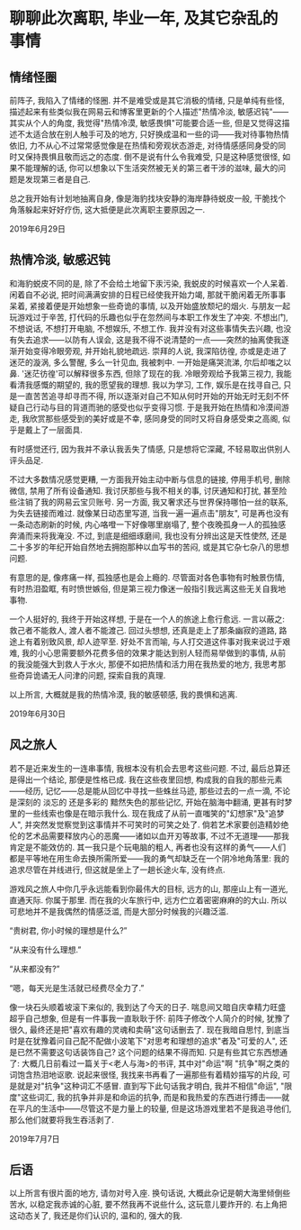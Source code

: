 # 聊聊此次离职, 毕业一年, 及其它杂乱的事情

## 情绪怪圈

前阵子, 我陷入了情绪的怪圈. 并不是难受或是其它消极的情绪, 只是单纯有些怪, 描述起来有些类似我在网易云和博客里更新的个人描述"热情冷淡, 敏感迟钝"——其实从个人的角度, 我觉得"热情冷漠, 敏感畏惧"可能要合适一些, 但是又觉得这描述不太适合放在别人触手可及的地方, 只好换成温和一些的词——我对待事物热情依旧, 力不从心不过常常感觉像是在热情和旁观状态游走, 对待情感感同身受的同时又保持畏惧且敬而远之的态度. 倒不是说有什么令我难受, 只是这种感觉很怪, 如果不能理解的话, 你可以想象以下生活突然被无关的第三者干涉的滋味, 最大的问题是发现第三者是自己.

总之我开始有计划地抽离自身, 像是海豹找块安静的海岸静待蜕皮一般, 干脆找个角落躲起来好好疗伤, 这大抵便是此次离职主要原因之一.

2019年6月29日

## 热情冷淡, 敏感迟钝

和海豹蜕皮不同的是, 除了不会给土地留下汞污染, 我蜕皮的时候喜欢一个人呆着. 闲着自不必说, 把时间满满安排的日程已经使我开始力竭, 那就干脆闲着无所事事呆着, 紧接着便是开始想象一些奇诡的事情, 以及开始盛放颓圮的烟火. 与朋友一起玩游戏过于辛苦, 打代码的乐趣也似乎在忽然间与本职工作发生了冲突. 不想出门, 不想说话, 不想打开电脑, 不想娱乐, 不想工作. 我并没有对这些事情失去兴趣, 也没有失去追求——以防有人误会, 这是我不得不说清楚的一点——突然的抽离使我逐渐开始变得冷眼旁观, 并开始礼貌地疏远. 崇拜的人说, 我深陷彷徨, 亦或是走进了迷茫的漩涡, 多么警醒, 多么一针见血, 我被刺中. 一开始是痛哭流涕, 尔后却嗤之以鼻. '迷茫彷徨'可以解释很多东西, 但除了现在的我. 冷眼旁观给予我第三视力, 我能看清我感慨的期望的, 我的愿望我的理想. 我以为学习, 工作, 娱乐是在找寻自己, 只是一直苦苦追寻却寻而不得, 所以逐渐对自己不知从何时开始的开始无时无刻不怀疑自己行动与目的背道而驰的感受也似乎变得习惯. 于是我开始在热情和冷漠间游走, 我欣赏那些感受到的美好或是不幸, 感同身受的同时又将自身感受束之高阁, 似乎是戴上了一层面具.

有时感觉还行, 因为我并不承认我丢失了情感, 只是想将它深藏, 不轻易取出供别人评头品足. 

不过大多数情况感觉更糟, 一方面我开始主动中断与信息的链接, 停用手机号, 删除微信, 禁用了所有设备通知. 我讨厌那些与我不相关的事, 讨厌通知和打扰, 甚至险些注销了我的网易云宝贝账号. 另一方面, 我又奢求还与世界保持哪怕一丝的联系, 为失去链接而难过. 就像某日动态里写道, 当我一遍一遍点击"朋友", 可是再也没有一条动态刷新的时候, 内心咯噔一下好像哪里崩塌了, 整个夜晚孤身一人的孤独感奔涌而来将我淹没. 不过, 到底是细细琢磨间, 我也没有分辨出这是天性使然, 还是二十多岁的年纪开始自然地去拥抱那种以血写书的苦闷, 或是其它杂七杂八的思想问题.

有意思的是, 像疼痛一样, 孤独感也是会上瘾的. 尽管面对各色事物有时触景伤情, 有时热泪盈眶, 有时愤世嫉俗, 但是第三视力像迷一般指引我远离这些无关自我地事物. 

一个人挺好的, 我终于开始这样想, 于是在一个人的旅途上愈行愈远. 一言以蔽之: 救己者不能救人, 渡人者不能渡己. 回过头想想, 还真是走上了那条幽寂的道路, 路途上有着别致风景, 却人迹罕至. 好处不言而喻, 与人打交道这件事对我来说过于艰难, 我的小心思需要额外花费多倍的效果才能达到别人轻而易举做到的事情, 从前的我没能强大到救人于水火, 那便不如把热情和活力用在我热爱的地方, 我思考那些奇异诡谲无人问津的问题, 探索自我的真理.  

以上所言, 大概就是我的热情冷漠, 我的敏感顿感, 我的畏惧和逃离.

2019年6月30日

## 风之旅人

若不是近来发生的一连串事情, 我根本没有机会去思考这些问题. 不过, 最后总算还是得出一个结论, 那便是性格已成. 我在这些夜里回想, 构成我的自我的那些元素——经历, 记忆——总是能从回忆中寻找一些蛛丝马迹, 那些过去的一点一滴, 不论是深刻的 淡忘的 还是多彩的 黯然失色的那些记忆, 开始在脑海中翻涌, 更甚有时梦里的一些线索也像是在暗示我什么. 现在我成了从前一直嗤笑的"幻想家"及"追梦人", 并突然发觉察觉到这事情并不可笑时的可笑之处了. 倘若艺术家要创造精妙绝伦的艺术品需要释放内心的恶魔——诸如以血开刃等故事, 不过不无道理——那我肯定是不能效仿的. 其一我只是个玩电脑的粗人, 再者也没有这样的勇气——人们都是平等地在用生命去换所需所爱——我的勇气却缺乏在一个阴冷地角落里: 我的追求尽管在并线进行, 但这就是坐上了一趟长途火车, 没有终点.

游戏风之旅人中你几乎永远能看到你最伟大的目标, 远方的山, 那座山上有一道光, 直通天际. 你属于那里. 而在我的火车旅行中, 远方伫立着密密麻麻的的大山. 所以可悲地并不是我偶然的情感泛滥, 而是大部分时候我的兴趣泛滥.

“贵树君, 你小时候的理想是什么?”

“从来没有什么理想.”  

“从来都没有?”

“嗯，每天光是生活就已经费尽全力了.”

像一块石头顺着坡滚下来似的, 我到达了今天的日子. 喘息间又暗自庆幸精力旺盛超乎自己想象, 但是有一件事我一直耿耿于怀: 前阵子修改个人简介的时候, 犹豫了很久, 最终还是把"喜欢有趣的灵魂和卖萌"这句话删去了. 现在我暗自思忖, 到底当时是在犹豫着问自己配不配做小波笔下"对思考和理想的追求"者及"可爱的人", 还是已然不需要这句话装饰自己? 这个问题的结果不得而知. 只是有些其它东西想通了: 大概几日前看过一篇关于<老人与海>的书评, 其中对"命运"啊 "抗争"啊之类的词饱含热泪地讴歌. 说起来很怪, 我找来书再看了一遍那些有着精妙描写的片段, 可是就是对"抗争"这种词汇不感冒. 直到写下此句话我才明白, 我并不相信"命运", "限度"这些词汇, 我的抗争并非是和命运的抗争, 而是和我热爱的东西进行搏击——就在平凡的生活中——尽管这不是力量上的较量, 但是这场游戏里若不是我追寻他们, 那么他们就要将我生吞活剥了.

2019年7月7日

## 后语

以上所言有很片面的地方, 请勿对号入座. 换句话说, 大概此杂记是朝大海里倾倒些苦水, 以稳定我赤诚的心脏, 要不然我再不说些什么, 这玩意儿要炸开的. 右上角把这动态关了, 我还是你们认识的, 温和的, 强大的我.